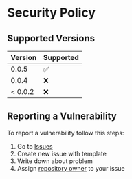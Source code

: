 # Security Policy

## Supported Versions

| Version | Supported          |
| ------- | ------------------ |
| 0.0.5   | :white_check_mark: |
| 0.0.4   | :x: |
| < 0.0.2   | :x: |

## Reporting a Vulnerability

To report a vulnerability follow this steps:
1. Go to [Issues](https://github.com/stbestichhh/lcs-cloud-storage-server/issues)
2. Create new issue with template
3. Write down about problem
4. Assign [repository owner](https://github.com/stbestichhh) to your issue
